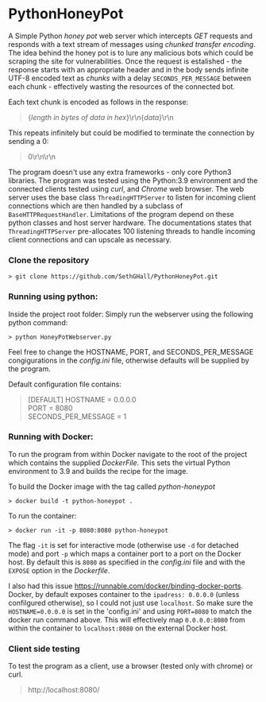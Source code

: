 # PythonHoneyPot
A Simple Python *honey pot* web server which intercepts *GET* requests and responds with a text stream of messages using *chunked transfer encoding*. The idea behind the honey pot is to lure any malicious bots which could be scraping the site for vulnerabilities. Once the request is estalished - the response starts with an appropriate header and in the body sends infinite UTF-8 encoded text as *chunks* with a delay `SECONDS_PER_MESSAGE` between each chunk - effectively wasting the resources of the connected bot. 

Each text chunk is encoded as follows in the response:
>{*length in bytes of data in hex*}\r\n{*data*}\r\n

This repeats infinitely but could be modified to terminate the connection by sending a 0:
>0\r\n\r\n

The program doesn't use any extra frameworks - only core Python3 libraries. The program was tested using the Python:3.9 environment and the connected clients tested using *curl*, and *Chrome* web browser. The web server uses the base class `ThreadingHTTPServer` to listen for incoming client connections which are then handled by a subclass of `BaseHTTPRequestHandler`. Limitations of the program depend on these python classes and host server hardware. The documentations states that `ThreadingHTTPServer` pre-allocates 100 listening threads to handle incoming client connections and can upscale as necessary. 

### Clone the repository
```
> git clone https://github.com/SethGHall/PythonHoneyPot.git
```

### Running using python: 
Inside the project root folder: Simply run the webserver using the following python command: 
```
> python HoneyPotWebserver.py  
```

Feel free to change the HOSTNAME, PORT, and SECONDS_PER_MESSAGE congigurations in the *config.ini* file, otherwise defaults will be supplied by the program. 

Default configuration file contains:
>[DEFAULT]
>HOSTNAME = 0.0.0.0  
>PORT = 8080  
>SECONDS_PER_MESSAGE = 1  

### Running with Docker:
To run the program from within Docker navigate to the root of the project which contains the supplied *DockerFile*. This sets the virtual Python environment to 3.9 and builds the recipe for the image.

To build the Docker image with the tag called *python-honeypot*
```
> docker build -t python-honeypot .
```

To run the container: 
```
> docker run -it -p 8080:8080 python-honeypot 
```
The flag `-it` is set for interactive mode (otherwise use `-d` for detached mode) and port `-p` which maps a container port to a port on the Docker host. By default this is `8080` as specified in the *config.ini* file and with the `EXPOSE` option in the *Dockerfile*. 

I also had this issue https://runnable.com/docker/binding-docker-ports. Docker, by default exposes container to the `ipadress: 0.0.0.0` (unless confilgured otherwise), so I could not just use `localhost`. So make sure the `HOSTNAME=0.0.0.0` is set in the 'config.ini' and using `PORT=8080` to match the docker run command above. This will effectively map `0.0.0.0:8080` from within the container to `localhost:8080` on the external Docker host.

### Client side testing
To test the program as a client, use a browser (tested only with chrome) or curl. 
> http://localhost:8080/
